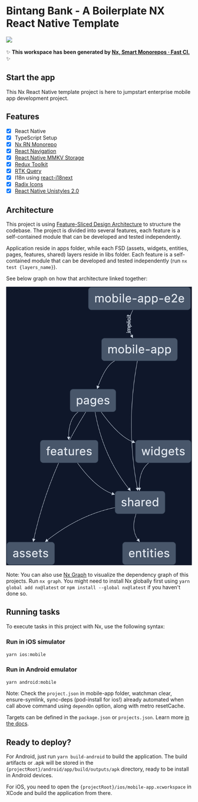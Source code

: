 # Bintang Bank - A Boilerplate NX React Native Template

<a alt="Nx logo" href="https://nx.dev" target="_blank" rel="noreferrer"><img src="https://raw.githubusercontent.com/nrwl/nx/master/images/nx-logo.png" width="45"></a>

✨ **This workspace has been generated by [Nx, Smart Monorepos · Fast CI.](https://nx.dev)** ✨

## Start the app

This Nx React Native template project is here to jumpstart enterprise mobile app development project.

## Features

- [x] React Native
- [x] TypeScript Setup
- [x] [Nx RN Monorepo](https://nx.dev/recipes/react/react-native)
- [x] [React Navigation](https://reactnavigation.org/)
- [x] [React Native MMKV Storage](https://github.com/mrousavy/react-native-mmkv)
- [x] [Redux Toolkit](https://redux-toolkit.js.org/)
- [x] [RTK Query](https://redux-toolkit.js.org/rtk-query/overview)
- [x] I18n using [react-i18next](https://www.npmjs.com/package/react-i18next)
- [x] [Radix Icons](https://github.com/Eronred/radix-ui-react-native-icons/tree/main?tab=readme-ov-file)
- [x] [React Native Unistyles 2.0](https://reactnativeunistyles.vercel.app/)

## Architecture

This project is using [Feature-Sliced Design Architecture](https://feature-sliced.design/) to structure the codebase. The project is divided into several features, each feature is a self-contained module that can be developed and tested independently.

Application reside in apps folder, while each FSD (assets, widgets, entities, pages, features, shared) layers reside in libs folder. Each feature is a self-contained module that can be developed and tested independently (run `nx test {layers_name}`).

See below graph on how that architecture linked together:

![img](./docs/graph.png)

Note: You can also use [Nx Graph](https://nx.dev/nx-api/nx/documents/dep-graph#graph) to visualize the dependency graph of this projects. Run `nx graph`.
You might need to install Nx globally first using `yarn global add nx@latest` or `npm install --global nx@latest` if you haven't done so.

## Running tasks

To execute tasks in this project with Nx, use the following syntax:

### Run in iOS simulator

```
yarn ios:mobile
```

### Run in Android emulator

```
yarn android:mobile
```

Note: Check the `project.json` in mobile-app folder, watchman clear, ensure-symlink, sync-deps (pod-install for ios!) already automated when call above command using `dependOn` option, along with metro resetCache.

Targets can be defined in the `package.json` or `projects.json`. Learn more [in the docs](https://nx.dev/core-features/run-tasks).

## Ready to deploy?

For Android, just run `yarn build-android` to build the application. The build artifacts or .apk will be stored in the `{projectRoot}/android/app/build/outputs/apk` directory, ready to be install in Android devices.

For iOS, you need to open the `{projectRoot}/ios/mobile-app.xcworkspace` in XCode and build the application from there.
